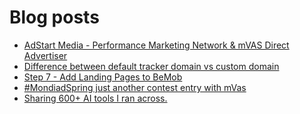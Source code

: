 # Blog posts
<!-- BLOG-POST-LIST:START -->
- [AdStart Media - Performance Marketing Network &amp; mVAS Direct Advertiser](https://afflift.com/f/threads/adstart-media-performance-marketing-network-mvas-direct-advertiser.9494/)
- [Difference between default tracker domain vs custom domain](https://afflift.com/f/threads/difference-between-default-tracker-domain-vs-custom-domain.10541/)
- [Step 7 - Add Landing Pages to BeMob](https://afflift.com/f/threads/step-7-add-landing-pages-to-bemob.7478/)
- [#MondiadSpring just another contest entry with mVas](https://afflift.com/f/threads/mondiadspring-just-another-contest-entry-with-mvas.10470/)
- [Sharing 600+ AI tools I ran across.](https://afflift.com/f/threads/sharing-600-ai-tools-i-ran-across.10535/)
<!-- BLOG-POST-LIST:END -->
